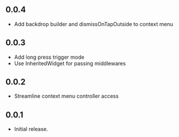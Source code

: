 ## 0.0.4

* Add backdrop builder and dismissOnTapOutside to context menu

## 0.0.3

* Add long press trigger mode
* Use InheritedWidget for passing middlewares 

## 0.0.2

* Streamline context menu controller access

## 0.0.1

* Initial release.
